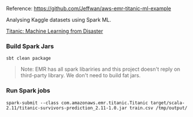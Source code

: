 Reference: https://github.com/Jeffwan/aws-emr-titanic-ml-example


Analysing Kaggle datasets using Spark ML.

[Titanic: Machine Learning from Disaster](https://www.kaggle.com/c/titanic)


### Build Spark Jars

```shell
sbt clean package
```

> Note: EMR has all spark libariries and this project doesn't reply on third-party library. We don't need to build fat jars.


### Run Spark jobs

```shell
spark-submit --class com.amazonaws.emr.titanic.Titanic target/scala-2.11/titanic-survivors-prediction_2.11-1.0.jar train.csv /tmp/output/
```